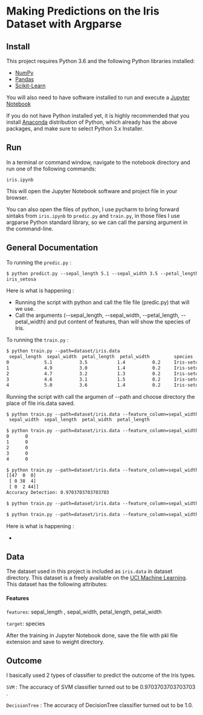 # Making Predictions on the Iris Dataset with Argparse

## Install

This project requires Python 3.6 and the following Python libraries installed:

- [NumPy](http://www.numpy.org/)
- [Pandas](http://pandas.pydata.org/)
- [Scikit-Learn](https://scikit-learn.org/stable/)

You will also need to have software installed to run and execute a [Jupyter Notebook](http://ipython.org/notebook.html)

If you do not have Python installed yet, it is highly recommended that you install [Anaconda](https://www.anaconda.com/distribution/) distribution of Python, which 
already has the above packages, and make sure to select Python 3.x Installer.

## Run

In a terminal or command window, navigate to the notebook directory and run one of the following commands:

`iris.ipynb`

This will open the Jupyter Notebook software and project file in your browser.

You can also open the files of python, I use pycharm to bring forward sintaks from `iris.ipynb` to `predic.py` and `train.py`, in those files I use argparse Python standard library, so we can call the parsing argument in the command-line.

## General Documentation

To running the `predic.py` :

```html
$ python predict.py --sepal_length 5.1 --sepal_width 3.5 --petal_length 1.4 --petal_width 0.2
iris_setosa 
```
Here is what is happening : 

- Running the script with python and call the file file (predic.py) that will we use.
- Call the arguments (--sepal_length, --sepal_width, --petal_length, --petal_width) and put content of features, than will show the species of Iris.

To running the `train.py` :

```html
$ python train.py --path=dataset/iris.data 
 sepal_length  sepal_width  petal_length  petal_width         species
0             5.1          3.5           1.4          0.2     Iris-setosa
1             4.9          3.0           1.4          0.2     Iris-setosa
2             4.7          3.2           1.3          0.2     Iris-setosa
3             4.6          3.1           1.5          0.2     Iris-setosa
4             5.0          3.6           1.4          0.2     Iris-setosa

```
Running the script with call the argumen of --path and choose directory the place of file iris.data saved.
```html
$ python train.py --path=dataset/iris.data --feature_column=sepal_width,sepal_length,petal_width,petal_length 
 sepal_width  sepal_length  petal_width  petal_length
```

```html
$ python train.py --path=dataset/iris.data --feature_column=sepal_width,sepal_length,petal_width,petal_length --target_column=species 
0      0
1      0
2      0
3      0
4      0
```

```html
$ python train.py --path=dataset/iris.data --feature_column=sepal_width,sepal_length,petal_width,petal_length --target_column=species --algorithm=svm 
[[47  0  0]
 [ 0 38  4]
 [ 0  2 44]]
Accuracy Detection: 0.9703703703703703
```

```html
$ python train.py --path=dataset/iris.data --feature_column=sepal_width,sepal_length,petal_width,petal_length \--target_column=species --algorithm=svm  --algorithm=svm --save_to=weight/desy.pkl
```

```html
$ python train.py --path=dataset/iris.data --feature_column=sepal_width,sepal_length,petal_width,petal_length \--target_column=species --algorithm=svm  --algorithm=svm --save_to=/home/abbiyanaila/Desktop/fandi.pkl
```

Here is what is happening :

- 



## Data

The dataset used in this project is included as `iris.data` in dataset directory. This dataset is a freely available on the [UCI Machine Learning](https://archive.ics.uci.edu/ml/datasets/iris). This dataset has the following attributes:

#### Features

`features`: sepal_length , sepal_width, petal_length, petal_width

`target`: species

After the training in Jupyter Notebook done, save the file with pkl file extension and save to weight directory. 

## Outcome

I basically used 2 types of classifier to predict the outcome of the Iris types.

`SVM` : The accuracy of SVM classifier turned out to be 0.9703703703703703
.

`DecisionTree` : The accuracy of DecisionTree classifier turned out to be 1.0.

